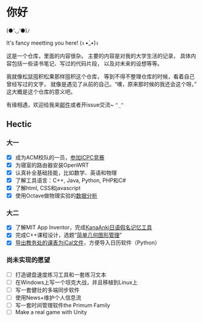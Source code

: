 # 你好

(●’◡’●)ﾉ

It's fancy meetting you here! (ง •̀_•́)ง

这是一个仓库，里面的内容很杂。
主要的内容是对我的大学生活的记录，
具体内容包括一些读书笔记、写过的代码片段，
以及对未来的设想等等。

我就像松鼠囤积松果那样囤积这个仓库，
等到不得不整理仓库的时候，看着自己曾经写过的文字，
就像是遇见了从前的自己。“噢，原来那时候的我还会这个呀。”
这大概是这个仓库的意义吧。

有缘相遇，欢迎给我来[邮件](mailto:lightyears1998@hotmail.com)或者开issue交流~ `^_^`

## Hectic

### 大一

- [X] 成为ACM校队的一员，[参加ICPC竞赛](https://blog.qfstudio.net/2018/08/a-journey-to-the-west/)
- [X] 为寝室的路由器安装OpenWRT
- [X] 认真补全基础技能，比如数学、英语和物理
- [X] 了解工具语言：C++, Java, Python, PHP和C#
- [X] 了解html, CSS和javascript
- [X] 使用Octave做物理实验的[数据分析](/period/freshman/物理实验)

### 大二

- [X] 了解MIT App Inventor，完成[KanaAnki日语假名记忆工具](https://github.com/lightyears1998/kana-anki)
- [X] 完成C++课程设计，选题“[简单几何图形管理](https://github.com/lightyears1998/geometry-sketchpad)”
- [X] [导出教务处的课表为iCal文件](https://github.com/lightyears1998/gzhu-schedule-export)，方便导入日历软件（Python）

### 尚未实现的愿望

- [ ] 打造键盘速度练习工具和一套练习文本
- [ ] 在Windows上写一个坦克大战，并且移植到Linux上
- [ ] 写一套健壮的多端同步软件
- [ ] 使用News+维护个人信息流
- [ ] 写一套时间管理软件the Primum Family
- [ ] Make a real game with Unity

